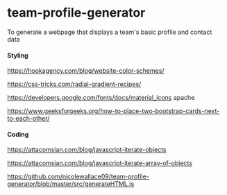 # team-profile-generator
To generate a webpage that displays a team's basic profile and contact data

#### Styling
https://hookagency.com/blog/website-color-schemes/

https://css-tricks.com/radial-gradient-recipes/

https://developers.google.com/fonts/docs/material_icons apache

https://www.geeksforgeeks.org/how-to-place-two-bootstrap-cards-next-to-each-other/


#### Coding
https://attacomsian.com/blog/javascript-iterate-objects

https://attacomsian.com/blog/javascript-iterate-array-of-objects

https://github.com/nicolewallace09/team-profile-generator/blob/master/src/generateHTML.js